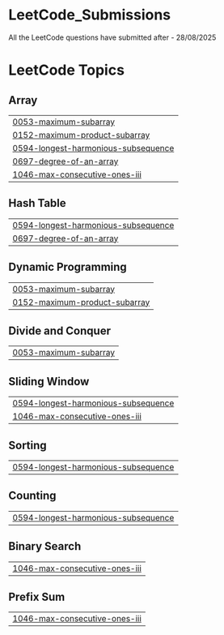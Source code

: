 # LeetCode_Submissions
All the LeetCode questions have submitted after - 28/08/2025

<!---LeetCode Topics Start-->
# LeetCode Topics
## Array
|  |
| ------- |
| [0053-maximum-subarray](https://github.com/jaidevgoyal7/LeetCode_Submissions/tree/master/0053-maximum-subarray) |
| [0152-maximum-product-subarray](https://github.com/jaidevgoyal7/LeetCode_Submissions/tree/master/0152-maximum-product-subarray) |
| [0594-longest-harmonious-subsequence](https://github.com/jaidevgoyal7/LeetCode_Submissions/tree/master/0594-longest-harmonious-subsequence) |
| [0697-degree-of-an-array](https://github.com/jaidevgoyal7/LeetCode_Submissions/tree/master/0697-degree-of-an-array) |
| [1046-max-consecutive-ones-iii](https://github.com/jaidevgoyal7/LeetCode_Submissions/tree/master/1046-max-consecutive-ones-iii) |
## Hash Table
|  |
| ------- |
| [0594-longest-harmonious-subsequence](https://github.com/jaidevgoyal7/LeetCode_Submissions/tree/master/0594-longest-harmonious-subsequence) |
| [0697-degree-of-an-array](https://github.com/jaidevgoyal7/LeetCode_Submissions/tree/master/0697-degree-of-an-array) |
## Dynamic Programming
|  |
| ------- |
| [0053-maximum-subarray](https://github.com/jaidevgoyal7/LeetCode_Submissions/tree/master/0053-maximum-subarray) |
| [0152-maximum-product-subarray](https://github.com/jaidevgoyal7/LeetCode_Submissions/tree/master/0152-maximum-product-subarray) |
## Divide and Conquer
|  |
| ------- |
| [0053-maximum-subarray](https://github.com/jaidevgoyal7/LeetCode_Submissions/tree/master/0053-maximum-subarray) |
## Sliding Window
|  |
| ------- |
| [0594-longest-harmonious-subsequence](https://github.com/jaidevgoyal7/LeetCode_Submissions/tree/master/0594-longest-harmonious-subsequence) |
| [1046-max-consecutive-ones-iii](https://github.com/jaidevgoyal7/LeetCode_Submissions/tree/master/1046-max-consecutive-ones-iii) |
## Sorting
|  |
| ------- |
| [0594-longest-harmonious-subsequence](https://github.com/jaidevgoyal7/LeetCode_Submissions/tree/master/0594-longest-harmonious-subsequence) |
## Counting
|  |
| ------- |
| [0594-longest-harmonious-subsequence](https://github.com/jaidevgoyal7/LeetCode_Submissions/tree/master/0594-longest-harmonious-subsequence) |
## Binary Search
|  |
| ------- |
| [1046-max-consecutive-ones-iii](https://github.com/jaidevgoyal7/LeetCode_Submissions/tree/master/1046-max-consecutive-ones-iii) |
## Prefix Sum
|  |
| ------- |
| [1046-max-consecutive-ones-iii](https://github.com/jaidevgoyal7/LeetCode_Submissions/tree/master/1046-max-consecutive-ones-iii) |
<!---LeetCode Topics End-->